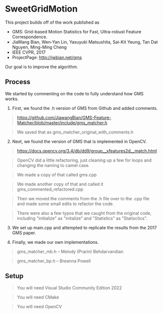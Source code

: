 # SweetGridMotion

This project builds off of the work published as 
*    GMS: Grid-based Motion Statistics for Fast, Ultra-robust Feature Correspondence.
*    JiaWang Bian, Wen-Yan Lin, Yasuyuki Matsushita, Sai-Kit Yeung, Tan Dat Nguyen, Ming-Ming Cheng
*    IEEE CVPR, 2017
*    ProjectPage: http://jwbian.net/gms

Our goal is to improve the algorithm.

## Process
We started by commenting on the code to fully understand how GMS works.

1) First, we found the .h version of GMS from Github and added comments.

> https://github.com/JiawangBian/GMS-Feature-Matcher/blob/master/include/gms_matcher.h

> We saved that as gms_matcher_original_with_comments.h

2) Next, we found the version of GMS that is implemented in OpenCV.

> https://docs.opencv.org/3.4/db/dd9/group__xfeatures2d__match.html

> OpenCV did a little refactoring, just cleaning up a few for loops and changing the naming to camel case.

> We made a copy of that called gms.cpp

> We made another copy of that and called it gms_commented_refactored.cpp

> Then we moved the comments from the .h file over to the .cpp file and made some small edits to refactor the code.

> There were also a few typos that we caught from the original code, including "initialize" as "initalize" and "Statistics" as "Statisctics".

3) We set up main.cpp and attempted to replicate the results from the 2017 GMS paper.

4) Finally, we made our own implementations.

> gms_matcher_mb.h – Melody (Prarin) Behdarvandian

> gms_matcher_bp.h – Breanna Powell

## Setup
> You will need Visual Studio Community Edition 2022

> You will need CMake

> You will need OpenCV
